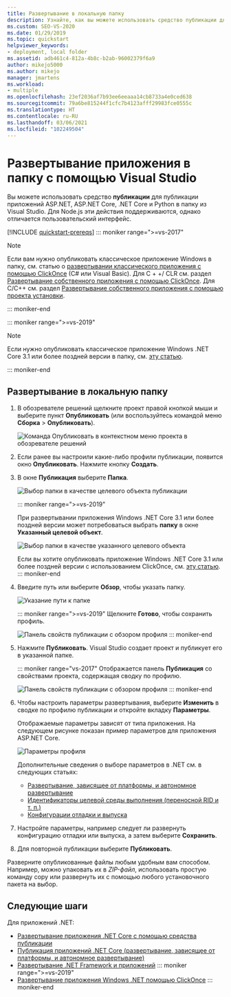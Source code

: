 ```yaml
---
title: Развертывание в локальную папку
description: Узнайте, как вы можете использовать средство публикации для публикации приложений ASP.NET, ASP.NET Core, .NET Core и Python в папку из Visual Studio.
ms.custom: SEO-VS-2020
ms.date: 01/29/2019
ms.topic: quickstart
helpviewer_keywords:
- deployment, local folder
ms.assetid: adb461c4-812a-4b8c-b2ab-96002379f6a9
author: mikejo5000
ms.author: mikejo
manager: jmartens
ms.workload:
- multiple
ms.openlocfilehash: 23ef2036af7b93ee6eeaaa14cb8733a4e0ced638
ms.sourcegitcommit: 79a6be815244f1cfc7b4123afff29983fce0555c
ms.translationtype: HT
ms.contentlocale: ru-RU
ms.lasthandoff: 03/06/2021
ms.locfileid: "102249504"
---
```

# <a name="deploy-an-app-to-a-folder-using-visual-studio"></a>Развертывание приложения в папку с помощью Visual Studio

Вы можете использовать средство **публикации** для публикации приложений ASP.NET, ASP.NET Core, .NET Core и Python в папку из Visual Studio. Для Node.js эти действия поддерживаются, однако отличается пользовательский интерфейс.

[!INCLUDE [quickstart-prereqs](includes/quickstart-prereqs.md)]
::: moniker range=">=vs-2017"
> [!NOTE]
> Если вам нужно опубликовать классическое приложение Windows в папку, см. статью о [развертывании классического приложения с помощью ClickOnce](how-to-publish-a-clickonce-application-using-the-publish-wizard.md) (C# или Visual Basic). Для C + +/ CLR см. раздел [Развертывание собственного приложения с помощью ClickOnce](/cpp/windows/clickonce-deployment-for-visual-cpp-applications). Для C/C++ см. раздел [Развертывание собственного приложения с помощью проекта установки](/cpp/windows/walkthrough-deploying-a-visual-cpp-application-by-using-a-setup-project).

::: moniker-end

::: moniker range=">=vs-2019"
> [!NOTE]
> Если нужно опубликовать классическое приложение Windows .NET Core 3.1 или более поздней версии в папку, см. [эту статью](quickstart-deploy-using-clickonce-folder.md).

::: moniker-end

## <a name="deploy-to-a-local-folder"></a>Развертывание в локальную папку

1. В обозревателе решений щелкните проект правой кнопкой мыши и выберите пункт **Опубликовать** (или воспользуйтесь командой меню **Сборка** > **Опубликовать**).

    ![Команда Опубликовать в контекстном меню проекта в обозревателе решений](../deployment/media/quickstart-publish.png "Выбор команды Опубликовать")

1. Если ранее вы настроили какие-либо профили публикации, появится окно **Опубликовать**. Нажмите кнопку **Создать**.

1. В окне **Публикация** выберите **Папка**.

   ![Выбор папки в качестве целевого объекта публикации](../deployment/media/quickstart-publish-folder-new.png "Выбор папки")

   ::: moniker range=">=vs-2019"

   При развертывании приложения Windows .NET Core 3.1 или более поздней версии может потребоваться выбрать **папку** в окне **Указанный целевой объект**.

   ![Выбор папки в качестве указанного целевого объекта](../deployment/media/quickstart-publish-folder-targets.png "Выбор указанного целевого объекта")

   Если вы хотите опубликовать приложение Windows .NET Core 3.1 или более поздней версии с использованием ClickOnce, см. [эту статью](quickstart-deploy-using-clickonce-folder.md).
   ::: moniker-end

1. Введите путь или выберите **Обзор**, чтобы указать папку.

   ![Указание пути к папке](../deployment/media/quickstart-publish-folder-path.png "Выбор папки")

   ::: moniker range=">=vs-2019"
   Щелкните **Готово**, чтобы сохранить профиль.

   ![Панель свойств публикации с обзором профиля](../deployment/media/quickstart-publish-folder-summary.png)
   ::: moniker-end

1. Нажмите **Публиковать**. Visual Studio создает проект и публикует его в указанной папке.

   ::: moniker range="vs-2017"
   Отображается панель **Публикация** со свойствами проекта, содержащая сводку по профилю.

   ![Панель свойств публикации с обзором профиля](../deployment/media/quickstart-publish-folder-summary.png)
   ::: moniker-end

1. Чтобы настроить параметры развертывания, выберите **Изменить** в сводке по профилю публикации и откройте вкладку **Параметры**.

   Отображаемые параметры зависят от типа приложения. На следующем рисунке показан пример параметров для приложения ASP.NET Core.

    ![Параметры профиля](../deployment/media/quickstart-profile-settings.png "Параметры профиля")

    Дополнительные сведения о выборе параметров в .NET см. в следующих статьях:

    - [Развертывание, зависящее от платформы, и автономное развертывание](/dotnet/core/deploying/)
    - [Идентификаторы целевой среды выполнения (переносной RID и т. п.)](/dotnet/core/rid-catalog)
    - [Конфигурации отладки и выпуска](../ide/understanding-build-configurations.md)

1. Настройте параметры, например следует ли развернуть конфигурацию отладки или выпуска, а затем выберите **Сохранить**.

1. Для повторной публикации выберите **Публиковать**.

Разверните опубликованные файлы любым удобным вам способом. Например, можно упаковать их в *ZIP-файл*, использовать простую команду copy или развернуть их с помощью любого установочного пакета на выбор.

## <a name="next-steps"></a>Следующие шаги

Для приложений .NET:

- [Развертывание приложения .NET Core с помощью средства публикации](/dotnet/core/deploying/deploy-with-vs)
- [Публикация приложений .NET Core (развертывание, зависящее от платформы, и автономное развертывание)](/dotnet/core/deploying/)
- [Развертывание .NET Framework и приложений](/dotnet/framework/deployment/)
::: moniker range=">=vs-2019"
- [Развертывание приложения Windows .NET помощью ClickOnce](quickstart-deploy-using-clickonce-folder.md)
 ::: moniker-end
